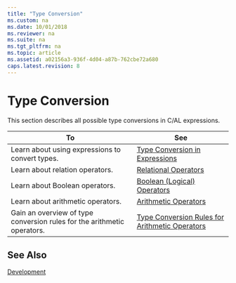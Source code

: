 ```yaml
---
title: "Type Conversion"
ms.custom: na
ms.date: 10/01/2018
ms.reviewer: na
ms.suite: na
ms.tgt_pltfrm: na
ms.topic: article
ms.assetid: a02156a3-936f-4d04-a87b-762cbe72a680
caps.latest.revision: 8
---
```

# Type Conversion
This section describes all possible type conversions in C/AL expressions.  
  
|To|See|  
|--------|---------|  
|Learn about using expressions to convert types.|[Type Conversion in Expressions](Type-Conversion-in-Expressions.md)|  
|Learn about relation operators.|[Relational Operators](Relational-Operators.md)|  
|Learn about Boolean operators.|[Boolean \(Logical\) Operators](Boolean--Logical--Operators.md)|  
|Learn about arithmetic operators.|[Arithmetic Operators](Arithmetic-Operators.md)|  
|Gain an overview of type conversion rules for the arithmetic operators.|[Type Conversion Rules for Arithmetic Operators](Type-Conversion-Rules-for-Arithmetic-Operators.md)|  
  
## See Also  
 [Development](Development.md)

